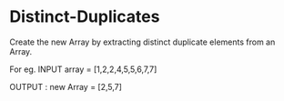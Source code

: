 # Distinct-Duplicates

Create the new Array by extracting distinct duplicate elements from an Array. 

For eg. INPUT array = [1,2,2,4,5,5,6,7,7]

OUTPUT : new Array = [2,5,7]

